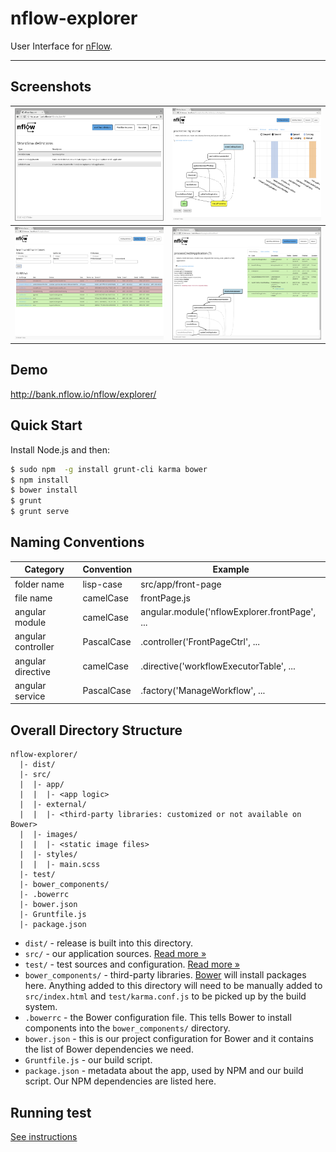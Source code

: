 # nflow-explorer

User Interface for [nFlow](https://github.com/NitorCreations/nflow).
***

## Screenshots
|<img src="https://raw.githubusercontent.com/NitorCreations/nflow-explorer/master/screenshots/nflow-explorer-workflow-definition-list.png" width="240" height="180">|<img src="https://raw.githubusercontent.com/NitorCreations/nflow-explorer/master/screenshots/nflow-explorer-workflow-definition.png" width="240" height="180">|
|-|-|
|<img src="https://raw.githubusercontent.com/NitorCreations/nflow-explorer/master/screenshots/nflow-explorer-workflow-instance-list.png" width="240" height="180">|<img src="https://raw.githubusercontent.com/NitorCreations/nflow-explorer/master/screenshots/nflow-explorer-workflow-instance.png" width="240" height="180">|

## Demo

http://bank.nflow.io/nflow/explorer/

## Quick Start

Install Node.js and then:

```sh
$ sudo npm  -g install grunt-cli karma bower
$ npm install
$ bower install
$ grunt
$ grunt serve
```

## Naming Conventions

Category|Convention|Example
--------|----------|-------
folder name|lisp-case|  src/app/front-page
file name|camelCase|frontPage.js
angular module|camelCase|angular.module('nflowExplorer.frontPage', ...
angular controller|PascalCase|.controller('FrontPageCtrl', ...
angular directive|camelCase|.directive('workflowExecutorTable', ...
angular service|PascalCase|.factory('ManageWorkflow', ...

## Overall Directory Structure

```
nflow-explorer/
  |- dist/
  |- src/
  |  |- app/
  |  |  |- <app logic>
  |  |- external/
  |  |  |- <third-party libraries: customized or not available on Bower>
  |  |- images/
  |  |  |- <static image files>
  |  |- styles/
  |  |  |- main.scss
  |- test/
  |- bower_components/
  |- .bowerrc
  |- bower.json
  |- Gruntfile.js
  |- package.json
```

- `dist/` - release is built into this directory.
- `src/` - our application sources. [Read more &raquo;](src/README.md)
- `test/` - test sources and configuration. [Read more &raquo;](test/README.md)
- `bower_components/` - third-party libraries. [Bower](http://bower.io) will install packages here. Anything added to this directory will need to be manually
  added to `src/index.html` and `test/karma.conf.js` to be picked up by the build system.
- `.bowerrc` - the Bower configuration file. This tells Bower to install components into the `bower_components/` directory.
- `bower.json` - this is our project configuration for Bower and it contains the list of Bower dependencies we need.
- `Gruntfile.js` - our build script.
- `package.json` - metadata about the app, used by NPM and our build script. Our NPM dependencies are listed here.

## Running test

[See instructions](test/README.md)
